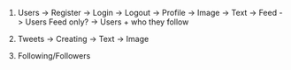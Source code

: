 1. Users
    -> Register
    -> Login
    -> Logout
    -> Profile
        -> Image
        -> Text
     -> Feed
        -> Users Feed only?
        -> Users + who they follow
        
2. Tweets
    -> Creating
        -> Text
        -> Image
        
3. Following/Followers